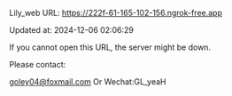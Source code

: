 Lily_web URL: https://222f-61-165-102-156.ngrok-free.app

Updated at: 2024-12-06 02:06:29

If you cannot open this URL, the server might be down.

Please contact: 

goley04@foxmail.com Or Wechat:GL_yeaH